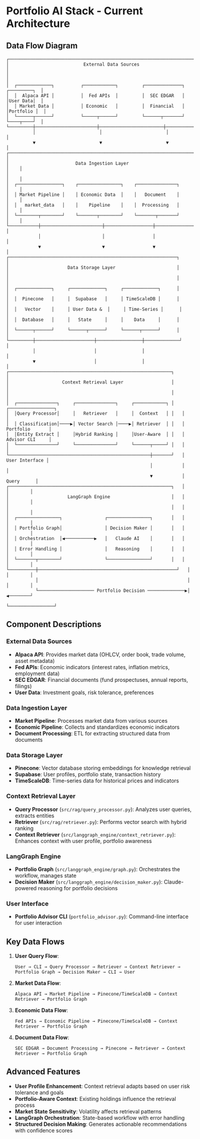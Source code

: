 # Portfolio AI Stack - Current Architecture

## Data Flow Diagram

```
┌─────────────────────────────────────────────────────────────────────────────────┐
│                            External Data Sources                                 │
│                                                                                 │
│  ┌─────────────┐          ┌────────────┐         ┌──────────────┐  ┌─────────┐  │
│  │  Alpaca API │          │  Fed APIs  │         │  SEC EDGAR   │  │User Data│  │
│  │ Market Data │          │ Economic   │         │  Financial   │  │Portfolio │  │
│  └──────┬──────┘          └─────┬──────┘         └──────┬───────┘  └────┬────┘  │
└─────────┼───────────────────────┼────────────────────────┼────────────────┼─────┘
          │                        │                        │               │
          ▼                        ▼                        ▼               │
┌─────────────────────────────────────────────────────────────────────┐    │
│                         Data Ingestion Layer                         │    │
│                                                                     │    │
│  ┌─────────────────┐    ┌────────────────┐    ┌───────────────┐     │    │
│  │ Market Pipeline │    │ Economic Data  │    │   Document    │     │    │
│  │   market_data   │    │    Pipeline    │    │  Processing   │     │    │
│  └────────┬────────┘    └───────┬────────┘    └───────┬───────┘     │    │
└───────────┼───────────────────────┼──────────────────┼──────────────┘    │
            │                       │                  │                    │
            ▼                       ▼                  ▼                    │
┌───────────────────────────────────────────────────────────────┐          │
│                      Data Storage Layer                       │          │
│                                                               │          │
│  ┌─────────────┐     ┌─────────────┐     ┌─────────────┐      │          │
│  │  Pinecone   │     │  Supabase   │     │ TimeScaleDB │      │          │
│  │   Vector    │     │ User Data &  │     │ Time-Series │      │          │
│  │  Database   │     │   State     │     │    Data     │      │          │
│  └──────┬──────┘     └──────┬──────┘     └──────┬──────┘      │          │
└─────────┼──────────────────────┼─────────────────┼─────────────┘          │
          │                      │                 │                         │
          ▼                      │                 │                         │
┌─────────────────────────────────────────────────────────────┐             │
│                    Context Retrieval Layer                  │             │
│                                                             │             │
│  ┌───────────────┐     ┌───────────────┐     ┌────────────┐ │   ┌─────────────────┐
│  │Query Processor│     │   Retriever   │     │  Context   │ │   │                 │
│  │ Classification│────▶│ Vector Search │────▶│ Retriever  │ │   │ Portfolio       │
│  │Entity Extract │     │Hybrid Ranking │     │User-Aware  │ │   │ Advisor CLI     │
│  └───────────────┘     └───────────────┘     └──────┬─────┘ │   │                 │
└─────────────────────────────────────────────────────┼───────┘   │  User Interface │
                                                      │           │                 │
                                                      ▼           │      Query      │
┌─────────────────────────────────────────────────────────────┐   │       │        │
│                      LangGraph Engine                       │   │       │        │
│                                                             │   │       │        │
│  ┌────────────────┐                ┌────────────────┐       │   │       │        │
│  │ Portfolio Graph│                │ Decision Maker │       │   │       │        │
│  │ Orchestration  │◀───────────▶   │   Claude AI    │       │   │       │        │
│  │ Error Handling │                │   Reasoning    │       │   │       │        │
│  └───────┬────────┘                └────────────────┘       │   │       │        │
└──────────┼────────────────────────────────────────────────────┘   │       │        │
           │                                                        │       │        │
           └───────────────────── Portfolio Decision ──────────────▶│       ◀────────┘
                                                                    └─────────────────┘
```

## Component Descriptions

### External Data Sources
- **Alpaca API**: Provides market data (OHLCV, order book, trade volume, asset metadata)
- **Fed APIs**: Economic indicators (interest rates, inflation metrics, employment data)
- **SEC EDGAR**: Financial documents (fund prospectuses, annual reports, filings)
- **User Data**: Investment goals, risk tolerance, preferences

### Data Ingestion Layer
- **Market Pipeline**: Processes market data from various sources
- **Economic Pipeline**: Collects and standardizes economic indicators
- **Document Processing**: ETL for extracting structured data from documents

### Data Storage Layer
- **Pinecone**: Vector database storing embeddings for knowledge retrieval
- **Supabase**: User profiles, portfolio state, transaction history
- **TimeScaleDB**: Time-series data for historical prices and indicators

### Context Retrieval Layer
- **Query Processor** (`src/rag/query_processor.py`): Analyzes user queries, extracts entities
- **Retriever** (`src/rag/retriever.py`): Performs vector search with hybrid ranking
- **Context Retriever** (`src/langgraph_engine/context_retriever.py`): Enhances context with user profile, portfolio awareness

### LangGraph Engine
- **Portfolio Graph** (`src/langgraph_engine/graph.py`): Orchestrates the workflow, manages state
- **Decision Maker** (`src/langgraph_engine/decision_maker.py`): Claude-powered reasoning for portfolio decisions

### User Interface
- **Portfolio Advisor CLI** (`portfolio_advisor.py`): Command-line interface for user interaction

## Key Data Flows

1. **User Query Flow**:
   ```
   User → CLI → Query Processor → Retriever → Context Retriever → Portfolio Graph → Decision Maker → CLI → User
   ```

2. **Market Data Flow**:
   ```
   Alpaca API → Market Pipeline → Pinecone/TimeScaleDB → Context Retriever → Portfolio Graph
   ```

3. **Economic Data Flow**:
   ```
   Fed APIs → Economic Pipeline → Pinecone/TimeScaleDB → Context Retriever → Portfolio Graph
   ```

4. **Document Data Flow**:
   ```
   SEC EDGAR → Document Processing → Pinecone → Retriever → Context Retriever → Portfolio Graph
   ```

## Advanced Features

- **User Profile Enhancement**: Context retrieval adapts based on user risk tolerance and goals
- **Portfolio-Aware Context**: Existing holdings influence the retrieval process
- **Market State Sensitivity**: Volatility affects retrieval patterns
- **LangGraph Orchestration**: State-based workflow with error handling
- **Structured Decision Making**: Generates actionable recommendations with confidence scores 